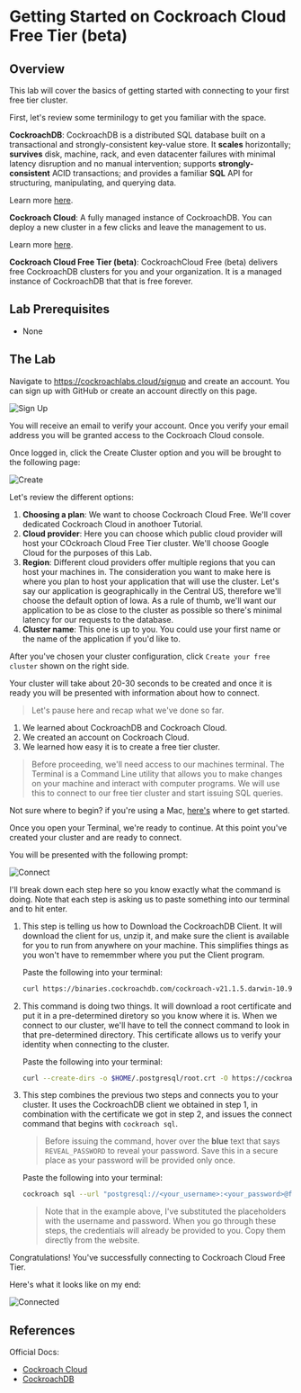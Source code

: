 # Getting Started on Cockroach Cloud Free Tier (beta)

## Overview

This lab will cover the basics of getting started with connecting to your first free tier cluster.

First, let's review some terminilogy to get you familiar with the space.

**CockroachDB**: CockroachDB is a distributed SQL database built on a transactional and strongly-consistent key-value store. It **scales** horizontally; **survives** disk, machine, rack, and even datacenter failures with minimal latency disruption and no manual intervention; supports **strongly-consistent** ACID transactions; and provides a familiar **SQL** API for structuring, manipulating, and querying data.

Learn more [here](https://www.cockroachlabs.com/product/).

**Cockroach Cloud**: A fully managed instance of CockroachDB. You can deploy a new cluster in a few clicks and leave the management to us. 

Learn more [here](https://www.cockroachlabs.com/product/cockroachcloud/).


**Cockroach Cloud Free Tier (beta)**: CockroachCloud Free (beta) delivers free CockroachDB clusters for you and your organization. It is a managed instance of CockroachDB that that is free forever. 

## Lab Prerequisites
* None 

## The Lab 

Navigate to https://cockroachlabs.cloud/signup and create an account. You can sign up with GitHub or create an account directly on this page. 

![Sign Up](assets/images/signup.png)

You will receive an email to verify your account. Once you verify your email address you will be granted access to the Cockroach Cloud console. 

Once logged in, click the Create Cluster option and you will be brought to the following page:

![Create](assets/images/create.png)

Let's review the different options:
1. **Choosing a plan**: We want to choose Cockroach Cloud Free. We'll cover dedicated Cockroach Cloud in anothoer Tutorial.
2. **Cloud provider**: Here you can choose which public cloud provider will host your COckroach Cloud Free Tier cluster. We'll choose Google Cloud for the purposes of this Lab.
3. **Region**: Different cloud providers offer multiple regions that you can host your machines in. The consideration you want to make here is where you plan to host your application that will use the cluster. Let's say our application is geographically in the Central US, therefore we'll choose the default option of Iowa. As a rule of thumb, we'll want our application to be as close to the cluster as possible so there's minimal latency for our requests to the database.
4. **Cluster name**: This one is up to you. You could use your first name or the name of the application if you'd like to. 

After you've chosen your cluster configuration, click `Create your free cluster` shown on the right side. 

Your cluster will take about 20-30 seconds to be created and once it is ready you will be presented with information about how to connect.

> Let's pause here and recap what we've done so far. 
1. We learned about CockroachDB and Cockroach Cloud.
2. We created an account on Cockroach Cloud. 
3. We learned how easy it is to create a free tier cluster.

> Before proceeding, we'll need access to our machines terminal. The Terminal is a Command Line utility that allows you to make changes on your machine and interact with computer programs. We will use this to connect to our free tier cluster and start issuing SQL queries.

Not sure where to begin? if you're using a Mac, [here's](https://support.apple.com/guide/terminal/welcome/mac) where to get started.


Once you open your Terminal, we're ready to continue. At this point you've created your cluster and are ready to connect.

You will be presented with the following prompt:


![Connect](assets/images/connect.png)


I'll break down each step here so you know exactly what the command is doing. Note that each step is asking us to paste something into our terminal and to hit enter.

1. This step is telling us how to Download the CockroachDB Client. It will download the client for us, unzip it, and make sure the client is available for you to run from anywhere on your machine. This simplifies things as you won't have to rememmber where you put the Client program.

    Paste the following into your terminal:

    ```bash
    curl https://binaries.cockroachdb.com/cockroach-v21.1.5.darwin-10.9-amd64.tgz | tar -xz; sudo cp -i cockroach-v21.1.5.darwin-10.9-amd64/cockroach /usr/local/bin/
    ```

2. This command is doing two things. It will download a root certificate and put it in a pre-determined diretory so you know where it is. When we connect to our cluster, we'll have to tell the connect command to look in that pre-determined directory. This certificate allows us to verify your identity when connecting to the cluster.

    Paste the following into your terminal:

    ```bash
    curl --create-dirs -o $HOME/.postgresql/root.crt -O https://cockroachlabs.cloud/clusters/a9fc65e8-1eb5-4024-9084-28305c9b5880/cert
    ```
    
3. This step combines the previous two steps and connects you to your cluster. It uses the CockroachDB client we obtained in step 1, in combination with the certificate we got in step 2, and issues the connect command that begins with `cockroach sql`.

    > Before issuing the command, hover over the **blue** text that says `REVEAL_PASSWORD` to reveal your password. Save this in a secure place as your password will be provided only once.

    Paste the following into your terminal:

    ```bash
    cockroach sql --url "postgresql://<your_username>:<your_password>@free-tier.gcp-us-central1.cockroachlabs.cloud:26257/defaultdb?sslmode=verify-full&sslrootcert=$HOME/.postgresql/root.crt&options=--cluster%3Dgrave-baboon-2741"
    ```

    > Note that in the example above, I've substituted the placeholders with the username and password. When you go through these steps, the credentials will already be provided to you. Copy them directly from the website.


Congratulations! You've successfully connecting to Cockroach Cloud Free Tier.

Here's what it looks like on my end:

![Connected](assets/images/connected.png)


## References

Official Docs:

- [Cockroach Cloud](https://www.cockroachlabs.com/docs/cockroachcloud/index.html)
- [CockroachDB](https://www.cockroachlabs.com/docs/stable/index.html)
